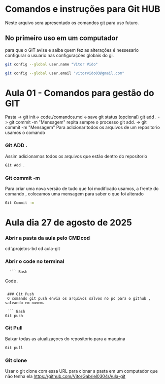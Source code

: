 # Comandos e instruções para Git HUB
Neste arquivo sera apresentado os comandos git para uso futuro.

## No primeiro uso em um computador 
para que o GIT avise e saiba quem fez as alterações é nessesario
configurar o usuario nas configurações globais do gi.
```bash
git config --global user.name "Vitor Vido"

git config --global user.email "vitorvido03@gmail.com"
```



# Aula 01 - Comandos para gestão do GIT 
Pasta -> git init-> code./comandos.md <-save
git status (opcional) git add . -> git commit -m "Mensagem" 
repita sempre o processo git add. -> git commit -m "Mensagem"
Para adicionar todos os arquivos de um repositorio usamos o comando

### Git ADD .
  Assim adicionamos todos os arquivos que estão dentro do repositorio
  ``` Bash 
Git Add .
  ```
### Git commit -m
Para criar uma nova versão de tudo que foi modificado usamos, a frente do comando , colocamos uma mensagem para saber o que foi alterado
``` Bash 
Git Commit -m  
  ```
  
  
  # Aula dia 27 de agosto de 2025
  
  ### Abrir a pasta da aula pelo CMDcod
   cd \projetos-bd
   cd aula-git

   ### Abrir o code no terminal
      ``` Bash 
Code .
  ```

   ### Git Push 
   O comando git push envia os arquivos salvos no pc para o github , salvando em nuvem.

   ``` Bash 
Git push  
  ```

   ### Git Pull
   Baixar todas as atualizaçoes do repositorio para a maquina

``` Bash 
Git pull
  ```

   ### Git clone
   Usar o git clone com essa URL para clonar a pasta em um computador que não tenha ela
   https://github.com/VitorGabriel0304/Aula-git

  